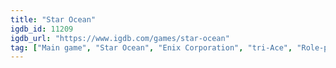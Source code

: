 ```yaml
---
title: "Star Ocean"
igdb_id: 11209
igdb_url: "https://www.igdb.com/games/star-ocean"
tag: ["Main game", "Star Ocean", "Enix Corporation", "tri-Ace", "Role-playing (RPG)", "Adventure", "Single player", "Bird view / Isometric", "Action", "Science fiction"]
---
```

